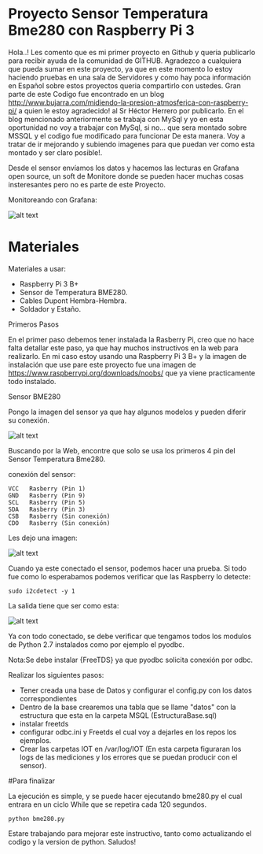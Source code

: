 #  Proyecto Sensor Temperatura Bme280 con Raspberry Pi 3

Hola..! Les comento que es mi primer proyecto en Github y queria publicarlo para recibir ayuda de la comunidad de GITHUB.
Agradezco a cualquiera que pueda sumar en este proyecto, ya que en este momento lo estoy haciendo pruebas en una sala de Servidores y como hay poca información en Español sobre estos proyectos queria compartirlo con ustedes.
Gran parte de este Codigo fue encontrado en un blog http://www.bujarra.com/midiendo-la-presion-atmosferica-con-raspberry-pi/ a quien le estoy agradecido! al Sr Héctor Herrero por publicarlo.
En el blog mencionado anteriormente se trabaja con MySql y yo en esta oportunidad no voy a trabajar con MySql, si no... que sera montado sobre MSSQL y el codigo fue modificado para funcionar De esta manera.
Voy a tratar de ir mejorando y subiendo imagenes para que puedan ver como esta montado y ser claro posible!.


Desde el sensor envíamos los datos y hacemos las lecturas en Grafana open source, un soft de Monitore donde se pueden hacer muchas cosas insteresantes pero no es parte de este Proyecto.

Monitoreando con Grafana:

![alt text](https://github.com/ivoxdavanzo/SensorTemperaturaBme280/blob/master/Imagenes/MonitorGrafana.JPG)

Materiales
===========

Materiales a usar:

- Raspberry Pi 3 B+
- Sensor de Temperatura BME280.
- Cables Dupont Hembra-Hembra.
- Soldador y Estaño.


Primeros Pasos

En el primer paso debemos tener instalada la Rasberry Pi, creo que no hace falta detallar este paso, ya que hay muchos instructivos en la web para realizarlo.
En mi caso estoy usando una Raspberry Pi 3 B+ y la imagen de instalación que use pare este proyecto fue una imagen de https://www.raspberrypi.org/downloads/noobs/ que ya viene practicamente todo instalado.

Sensor BME280

Pongo la imagen del sensor ya que hay algunos modelos y pueden diferir su conexión.

![alt text](https://github.com/ivoxdavanzo/SensorTemperaturaBme280/blob/master/Imagenes/CapturaSensorBME280.JPG)

Buscando por la Web, encontre que solo se usa los primeros 4 pin del Sensor Temperatura Bme280.

conexión del sensor:

```
VCC   Rasberry (Pin 1)
GND   Rasberry (Pin 9)
SCL   Rasberry (Pin 5)
SDA   Rasberry (Pin 3)
CSB   Rasberry (Sin conexión)
CDO   Rasberry (Sin conexión)
```
Les dejo una imagen:

![alt text](https://github.com/ivoxdavanzo/SensorTemperaturaBme280/blob/master/Imagenes/Configuraci%C3%B3n%20pin.JPG)

Cuando ya este conectado el sensor, podemos hacer una prueba. Si todo fue como lo esperabamos podemos verificar que las Raspberry lo detecte:
```
sudo i2cdetect -y 1
```

La salida tiene que ser como esta:

![alt text](https://github.com/ivoxdavanzo/SensorTemperaturaBme280/blob/master/Imagenes/Inkedi2cdetect_LI.jpg)

Ya con todo conectado, se debe verificar que tengamos todos los modulos de Python 2.7 instalados como por ejemplo el pyodbc.

Nota:Se debe instalar {FreeTDS} ya que pyodbc solicita conexión por odbc.

Realizar los siguientes pasos:
- Tener creada una base de Datos y configurar el config.py con los datos correspondientes
- Dentro de la base crearemos una tabla que se llame "datos" con la estructura que esta en la carpeta MSQL (EstructuraBase.sql)
- instalar freetds
- configurar odbc.ini y Freetds el cual voy a dejarles en los repos los ejemplos.
- Crear las carpetas IOT en /var/log/IOT (En esta carpeta figuraran los logs de las mediciones y los errores que se puedan producir con el sensor).


#Para finalizar

La ejecución es simple, y se puede hacer ejecutando bme280.py el cual entrara en un ciclo While que se repetira cada 120 segundos.
```
python bme280.py
```
Estare trabajando para mejorar este instructivo, tanto como actualizando el codigo y la version de python.
Saludos!
